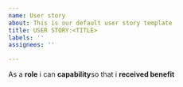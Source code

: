 ```yaml
---
name: User story
about: This is our default user story template
title: USER STORY:<TITLE>
labels: ''
assignees: ''

---
```


As a **role** i can **capability**so that i **received benefit**
